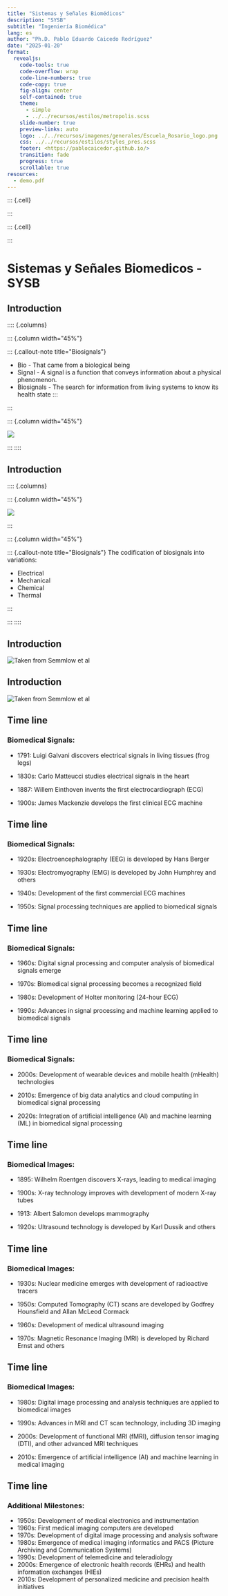 ```yaml
---
title: "Sistemas y Señales Biomédicos"
description: "SYSB"
subtitle: "Ingeniería Biomédica"
lang: es
author: "Ph.D. Pablo Eduardo Caicedo Rodríguez"
date: "2025-01-20"
format:
  revealjs: 
    code-tools: true
    code-overflow: wrap
    code-line-numbers: true
    code-copy: true
    fig-align: center
    self-contained: true
    theme: 
      - simple
      - ../../recursos/estilos/metropolis.scss
    slide-number: true
    preview-links: auto
    logo: ../../recursos/imagenes/generales/Escuela_Rosario_logo.png
    css: ../../recursos/estilos/styles_pres.scss
    footer: <https://pablocaicedor.github.io/>
    transition: fade
    progress: true
    scrollable: true
resources:
  - demo.pdf
---
```



::: {.cell}

:::

::: {.cell}

:::



# Sistemas y Señales Biomedicos - SYSB

## Introduction

:::: {.columns}

::: {.column width="45%"}

::: {.callout-note title="Biosignals"}
* Bio - That came from a biological being
* Signal - A signal is a function that conveys information about a physical phenomenon.
* Biosignals - The search for information from living systems to know its health state
:::

:::


::: {.column width="45%"}

![](../../recursos/imagenes/Presentaciones/PSIM/a_medic_taking_a_ecg_in_a_historical_setting.jpeg)

:::
::::

## Introduction

:::: {.columns}


::: {.column width="45%"}

![](../../recursos/imagenes/Presentaciones/PSIM/a_medic_taking_a_emg_in_a_historical_setting.jpeg)

:::


::: {.column width="45%"}

::: {.callout-note title="Biosignals"}
The codification of biosignals into variations:
* Electrical
* Mechanical
* Chemical
* Thermal

:::

:::
::::

## Introduction

![Taken from Semmlow et al](../../recursos/imagenes/Presentaciones/PSIM/different_energy_table.png)

## Introduction

![Taken from Semmlow et al](../../recursos/imagenes/Presentaciones/PSIM/biomedical_measure.png)

## Time line

### Biomedical Signals:
* 1791: Luigi Galvani discovers electrical signals in living tissues (frog legs)

* 1830s: Carlo Matteucci studies electrical signals in the heart

* 1887: Willem Einthoven invents the first electrocardiograph (ECG)

* 1900s: James Mackenzie develops the first clinical ECG machine

## Time line

### Biomedical Signals:

* 1920s: Electroencephalography (EEG) is developed by Hans Berger

* 1930s: Electromyography (EMG) is developed by John Humphrey and others

* 1940s: Development of the first commercial ECG machines

* 1950s: Signal processing techniques are applied to biomedical signals

## Time line

### Biomedical Signals:

* 1960s: Digital signal processing and computer analysis of biomedical signals emerge

* 1970s: Biomedical signal processing becomes a recognized field

* 1980s: Development of Holter monitoring (24-hour ECG)

* 1990s: Advances in signal processing and machine learning applied to biomedical signals

## Time line

### Biomedical Signals:

* 2000s: Development of wearable devices and mobile health (mHealth) technologies

* 2010s: Emergence of big data analytics and cloud computing in biomedical signal processing

* 2020s: Integration of artificial intelligence (AI) and machine learning (ML) in biomedical signal processing

## Time line

### Biomedical Images:

* 1895: Wilhelm Roentgen discovers X-rays, leading to medical imaging

* 1900s: X-ray technology improves with development of modern X-ray tubes

* 1913: Albert Salomon develops mammography

* 1920s: Ultrasound technology is developed by Karl Dussik and others

## Time line

### Biomedical Images:

* 1930s: Nuclear medicine emerges with development of radioactive tracers

* 1950s: Computed Tomography (CT) scans are developed by Godfrey Hounsfield and Allan McLeod Cormack

* 1960s: Development of medical ultrasound imaging

* 1970s: Magnetic Resonance Imaging (MRI) is developed by Richard Ernst and others

## Time line

### Biomedical Images:

* 1980s: Digital image processing and analysis techniques are applied to biomedical images

* 1990s: Advances in MRI and CT scan technology, including 3D imaging

* 2000s: Development of functional MRI (fMRI), diffusion tensor imaging (DTI), and other advanced MRI techniques

* 2010s: Emergence of artificial intelligence (AI) and machine learning in medical imaging


## Time line

### Additional Milestones:

* 1950s: Development of medical electronics and instrumentation
* 1960s: First medical imaging computers are developed
* 1970s: Development of digital image processing and analysis software
* 1980s: Emergence of medical imaging informatics and PACS (Picture Archiving and Communication Systems)
* 1990s: Development of telemedicine and teleradiology
* 2000s: Emergence of electronic health records (EHRs) and health information exchanges (HIEs)
* 2010s: Development of personalized medicine and precision health initiatives
<!-- Key Figures:
Luigi Galvani
Willem Einthoven
Hans Berger
John Humphrey
Godfrey Hounsfield
Allan McLeod Cormack
Richard Ernst
Karl Dussik
Albert Salomon
Wilhelm Roentgen
James Mackenzie
Carlo Matteucci
Key Events:
1896: First X-ray image taken by Wilhelm Roentgen
1924: First ECG recording taken by Willem Einthoven
1957: First commercial ECG machine released
1971: First CT scan taken by Godfrey Hounsfield and Allan McLeod Cormack
1984: First MRI scan taken by Richard Ernst and others -->


